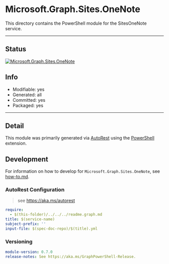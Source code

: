 <!-- region Generated -->
# Microsoft.Graph.Sites.OneNote
This directory contains the PowerShell module for the SitesOneNote service.

---
## Status
[![Microsoft.Graph.Sites.OneNote](https://img.shields.io/powershellgallery/v/Microsoft.Graph.Sites.OneNote.svg?style=flat-square&label=Microsoft.Graph.Sites.OneNote "Microsoft.Graph.Sites.OneNote")](https://www.powershellgallery.com/packages/Microsoft.Graph.Sites.OneNote/)

## Info
- Modifiable: yes
- Generated: all
- Committed: yes
- Packaged: yes

---
## Detail
This module was primarily generated via [AutoRest](https://github.com/Azure/autorest) using the [PowerShell](https://github.com/Azure/autorest.powershell) extension.

## Development
For information on how to develop for `Microsoft.Graph.Sites.OneNote`, see [how-to.md](how-to.md).
<!-- endregion -->

### AutoRest Configuration

> see https://aka.ms/autorest

``` yaml
require:
  - $(this-folder)/../../../readme.graph.md
title: $(service-name)
subject-prefix: ''
input-file: $(spec-doc-repo)/$(title).yml
```
### Versioning

``` yaml
module-version: 0.7.0
release-notes: See https://aka.ms/GraphPowerShell-Release.
```
